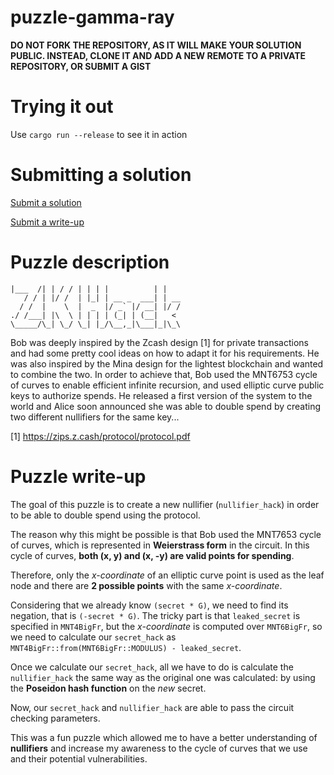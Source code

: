 # puzzle-gamma-ray

**DO NOT FORK THE REPOSITORY, AS IT WILL MAKE YOUR SOLUTION PUBLIC. INSTEAD, CLONE IT AND ADD A NEW REMOTE TO A PRIVATE REPOSITORY, OR SUBMIT A GIST**

Trying it out
=============

Use `cargo run --release` to see it in action

Submitting a solution
=====================

[Submit a solution](https://xng1lsio92y.typeform.com/to/ca4f2sT0)

[Submit a write-up](https://xng1lsio92y.typeform.com/to/zH5sNzep)

Puzzle description
==================

    |___  /| | / / | | | |          | |
       / / | |/ /  | |_| | __ _  ___| | __
      / /  |    \  |  _  |/ _` |/ __| |/ /
    ./ /___| |\  \ | | | | (_| | (__|   <
    \_____/\_| \_/ \_| |_/\__,_|\___|_|\_\

Bob was deeply inspired by the Zcash design [1] for private transactions and had some pretty cool ideas on how to adapt it for his requirements. He was also inspired by the Mina design for the lightest blockchain and wanted to combine the two. In order to achieve that, Bob used the MNT6753 cycle of curves to enable efficient infinite recursion, and used elliptic curve public keys to authorize spends. He released a first version of the system to the world and Alice soon announced she was able to double spend by creating two different nullifiers for the same key... 

[1] https://zips.z.cash/protocol/protocol.pdf

Puzzle write-up
==================
The goal of this puzzle is to create a new nullifier (`nullifier_hack`) in order to be able to double spend using the protocol.

The reason why this might be possible is that Bob used the MNT7653 cycle of curves, which is represented in **Weierstrass form** in the circuit. 
In this cycle of curves, **both (x, y) and (x, -y) are valid points for spending**.

Therefore, only the *x-coordinate* of an elliptic curve point is used as the leaf node and there are **2 possible
points** with the same *x-coordinate*.

Considering that we already know `(secret * G)`, we need to find its negation, that is `(-secret * G)`.
The tricky part is that `leaked_secret` is specified in `MNT4BigFr`, but the *x-coordinate* is computed over `MNT6BigFr`,
so we need to calculate our `secret_hack` as `MNT4BigFr::from(MNT6BigFr::MODULUS) - leaked_secret`.

Once we calculate our `secret_hack`, all we have to do is calculate the `nullifier_hack` the same way as the original one 
was calculated: by using the **Poseidon hash function** on the *new* secret.

Now, our `secret_hack` and `nullifier_hack` are able to pass the circuit checking parameters.

This was a fun puzzle which allowed me to have a better understanding of **nullifiers** and increase my awareness to 
the cycle of curves that we use and their potential vulnerabilities.